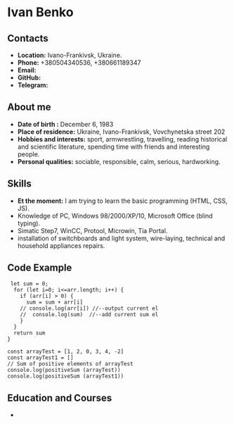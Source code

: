# Ivan Benko
## Contacts
* **Location:** Ivano-Frankivsk, Ukraine.
* **Phone:** +380504340536, +380661189347
*  **Email:** 
* **GitHub:**
* **Telegram:**

## About me
* **Date of birth :** December 6, 1983
* **Place of residence:** Ukraine, Ivano-Frankivsk,  Vovchynetska street 202
* **Hobbies and interests:** sport, armwrestling, travelling, reading historical and scientific literature, spending time with friends and interesting people.
* **Personal qualities:** sociable, responsible, calm, serious, hardworking.

## Skills
* **Et the moment:** I am trying to learn the basic programming (HTML, CSS, JS).
* Knowledge of PC, Windows 98/2000/XP/10, Microsoft Office (blind typing).
* Simatic Step7, WinCC, Protool, Microwin, Tia Portal.
* installation of switchboards and light system, wire-laying, technical and household appliances repairs.

## Code Example
```function positiveSum(arr) {
 let sum = 0;
  for (let i=0; i<=arr.length; i++) {
    if (arr[i] > 0) {
      sum = sum + arr[i]
    // console.log(arr[i]) //--output current el
    //  console.log(sum)  //--add current sum el
    } 
  }
  return sum
}

const arrayTest = [1, 2, 0, 3, 4, -2]
const arrayTest1 = []
// Sum of positive elements of arrayTest
console.log(positiveSum (arrayTest))
console.log(positiveSum (arrayTest1))
```
## Education and Courses
*
